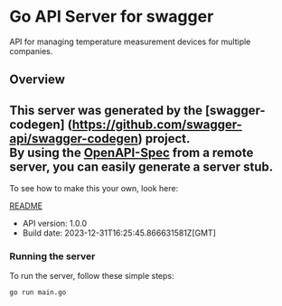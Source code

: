 # Go API Server for swagger

API for managing temperature measurement devices for multiple companies.

## Overview
This server was generated by the [swagger-codegen]
(https://github.com/swagger-api/swagger-codegen) project.  
By using the [OpenAPI-Spec](https://github.com/OAI/OpenAPI-Specification) from a remote server, you can easily generate a server stub.  
-

To see how to make this your own, look here:

[README](https://github.com/swagger-api/swagger-codegen/blob/master/README.md)

- API version: 1.0.0
- Build date: 2023-12-31T16:25:45.866631581Z[GMT]


### Running the server
To run the server, follow these simple steps:

```
go run main.go
```


